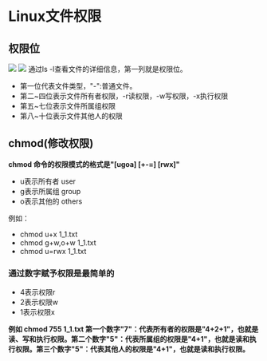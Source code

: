 # Linux文件权限
## 权限位
![](https://github.com/daacheng/PythonBasic/blob/master/pic/linux/linuxqx.png)
![](https://github.com/daacheng/PythonBasic/blob/master/pic/linux/linuxqx2.png)
通过ls -l查看文件的详细信息，第一列就是权限位。<br>
* 第一位代表文件类型，"-":普通文件。
* 第二~四位表示文件所有者权限，-r读权限，-w写权限，-x执行权限
* 第五~七位表示文件所属组权限
* 第八~十位表示文件其他人的权限
## chmod(修改权限)
**chmod 命令的权限模式的格式是"[ugoa] [+-=] [rwx]"**
* u表示所有者 user
* g表示所属组 group
* o表示其他的 others

例如：<br>
* chmod u+x 1_1.txt
* chmod g+w,o+w 1_1.txt
* chmod u=rwx 1_1.txt

### 通过数字赋予权限是最简单的
* 4表示权限r
* 2表示权限w
* 1表示权限x

**例如  chmod 755 1_1.txt   第一个数字"7"：代表所有者的权限是"4+2+1"，也就是读、写和执行权限。第二个数字"5"：代表所属组的权限是"4+1"，也就是读和执行权限。第三个数字"5"：代表其他人的权限是"4+1"，也就是读和执行权限。**
